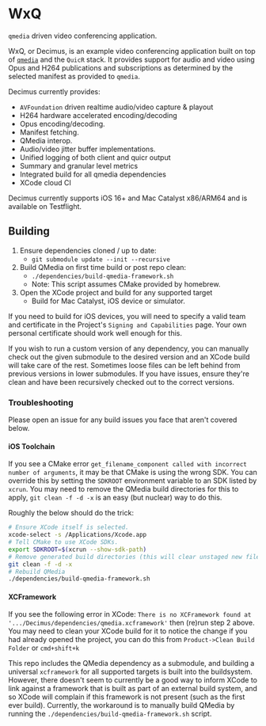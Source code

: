 # WxQ

`qmedia` driven video conferencing application.

WxQ, or Decimus, is an example video conferencing application built on top of [`qmedia`](https://github.com/Quicr/new-qmedia) and the `QuicR` stack. It provides support for audio and video using Opus and H264 publications and subscriptions as determined by the selected manifest as provided to `qmedia`.

Decimus currently provides:

- `AVFoundation` driven realtime audio/video capture & playout
- H264 hardware accelerated encoding/decoding
- Opus encoding/decoding.
- Manifest fetching.
- QMedia interop.
- Audio/video jitter buffer implementations.
- Unified logging of both client and quicr output
- Summary and granular level metrics
- Integrated build for all qmedia dependencies
- XCode cloud CI

Decimus currently supports iOS 16+ and Mac Catalyst x86/ARM64 and is available on Testflight. 

## Building

1. Ensure dependencies cloned / up to date:
    - `git submodule update --init --recursive`
2. Build QMedia on first time build or post repo clean:
    - `./dependencies/build-qmedia-framework.sh`
    - Note: This script assumes CMake provided by homebrew.
3. Open the XCode project and build for any supported target
    - Build for Mac Catalyst, iOS device or simulator.

If you need to build for iOS devices, you will need to specify a valid team and certificate in the Project's `Signing and Capabilities` page. Your own personal certificate should work well enough for this.

If you wish to run a custom version of any dependency, you can manually check out the given submodule to the desired version and an XCode build will take care of the rest. Sometimes loose files can be left behind from previous versions in lower submodules. If you have issues, ensure they're clean and have been recursively checked out to the correct versions.

### Troubleshooting

Please open an issue for any build issues you face that aren't covered below.

#### iOS Toolchain

If you see a CMake error `get_filename_component called with incorrect number of arguments`, it may be that CMake is using the wrong SDK. You can override this by setting the `SDKROOT` environment variable to an SDK listed by `xcrun`. You may need to remove the QMedia build directories for this to apply, `git clean -f -d -x` is an easy (but nuclear) way to do this.

Roughly the below should do the trick:

```bash
# Ensure XCode itself is selected.
xcode-select -s /Applications/Xcode.app
# Tell CMake to use XCode SDKs.
export SDKROOT=$(xcrun --show-sdk-path)
# Remove generated build directories (this will clear unstaged new files).
git clean -f -d -x
# Rebuild QMedia
./dependencies/build-qmedia-framework.sh
```

#### XCFramework

If you see the following error in XCode: `There is no XCFramework found at '.../Decimus/dependencies/qmedia.xcframework'` then (re)run step 2 above. You may need to clean your XCode build for it to notice the change if you had already opened the project, you can do this from `Product->Clean Build Folder` or `cmd+shift+k`

This repo includes the QMedia dependency as a submodule, and building a universal `xcframework` for all supported targets is built into the buildsystem. However, there doesn't seem to currently be a good way to inform XCode to link against a framework that is built as part of an external build system, and so XCode will complain if this framework is not present (such as the first ever build). Currently, the workaround is to manually build QMedia by running the `./dependencies/build-qmedia-framework.sh` script.